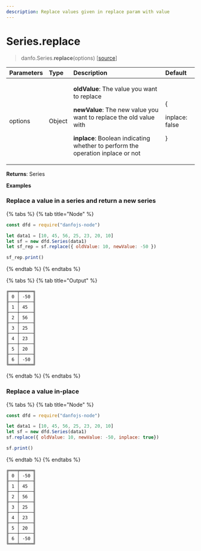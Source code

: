 ```yaml
---
description: Replace values given in replace param with value
---
```


# Series.replace

> danfo.Series.**replace**\(options\)    \[[source](https://github.com/opensource9ja/danfojs/blob/master/danfojs/src/core/series.js#L892)\]

<table>
  <thead>
    <tr>
      <th style="text-align:left">Parameters</th>
      <th style="text-align:left">Type</th>
      <th style="text-align:left">Description</th>
      <th style="text-align:left">Default</th>
    </tr>
  </thead>
  <tbody>
    <tr>
      <td style="text-align:left">options</td>
      <td style="text-align:left">Object</td>
      <td style="text-align:left">
        <p> <b>oldValue</b>: The value you want to replace</p>
        <p><b>newValue</b>: The new value you want to replace the old value with</p>
        <p><b>inplace</b>: Boolean indicating whether to perform the operation inplace
          or not</p>
      </td>
      <td style="text-align:left">
        <p>{</p>
        <p>inplace: false</p>
        <p>}</p>
      </td>
    </tr>
  </tbody>
</table>

**Returns**: Series

**Examples**

### Replace a value in a series and return a new series

{% tabs %}
{% tab title="Node" %}
```javascript
const dfd = require("danfojs-node")

let data1 = [10, 45, 56, 25, 23, 20, 10]
let sf = new dfd.Series(data1)
let sf_rep = sf.replace({ oldValue: 10, newValue: -50 })

sf_rep.print()
```
{% endtab %}
{% endtabs %}

{% tabs %}
{% tab title="Output" %}
```text
╔═══╤═════╗
║ 0 │ -50 ║
╟───┼─────╢
║ 1 │ 45  ║
╟───┼─────╢
║ 2 │ 56  ║
╟───┼─────╢
║ 3 │ 25  ║
╟───┼─────╢
║ 4 │ 23  ║
╟───┼─────╢
║ 5 │ 20  ║
╟───┼─────╢
║ 6 │ -50 ║
╚═══╧═════╝

```
{% endtab %}
{% endtabs %}

### Replace a value in-place

{% tabs %}
{% tab title="Node" %}
```javascript
const dfd = require("danfojs-node")

let data1 = [10, 45, 56, 25, 23, 20, 10]
let sf = new dfd.Series(data1)
sf.replace({ oldValue: 10, newValue: -50, inplace: true})

sf.print()
```
{% endtab %}
{% endtabs %}

```text
╔═══╤═════╗
║ 0 │ -50 ║
╟───┼─────╢
║ 1 │ 45  ║
╟───┼─────╢
║ 2 │ 56  ║
╟───┼─────╢
║ 3 │ 25  ║
╟───┼─────╢
║ 4 │ 23  ║
╟───┼─────╢
║ 5 │ 20  ║
╟───┼─────╢
║ 6 │ -50 ║
╚═══╧═════╝

```


